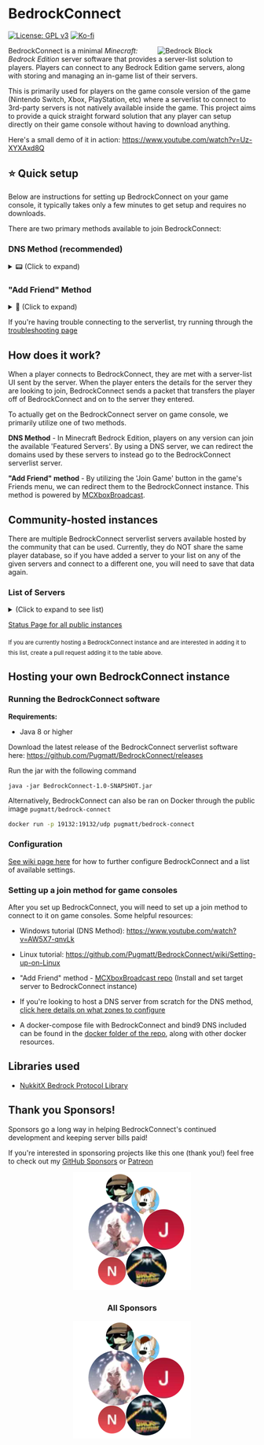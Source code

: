 # BedrockConnect

[![License: GPL v3](https://img.shields.io/badge/License-GPL%20v3-blue.svg)](http://www.gnu.org/licenses/gpl-3.0)
[<img src="https://ko-fi.com/img/githubbutton_sm.svg" alt="Ko-fi" width="150">](https://ko-fi.com/Z8Z09Z56K)

<img src="https://i.imgur.com/H9zVzGT.png" alt="Bedrock Block" align="right" width="200">


BedrockConnect is a minimal *Minecraft: Bedrock Edition* server software that provides a server-list solution to players. Players can connect to any Bedrock Edition game servers, along with storing and managing an in-game list of their servers. 

This is primarily used for players on the game console version of the game (Nintendo Switch, Xbox, PlayStation, etc) where a serverlist to connect to 3rd-party servers is not natively available inside the game. This project aims to provide a quick straight forward solution that any player can setup directly on their game console without having to download anything.

Here's a small demo of it in action: https://www.youtube.com/watch?v=Uz-XYXAxd8Q

## ⭐ Quick setup

Below are instructions for setting up BedrockConnect on your game console, it typically takes only a few minutes to get setup and requires no downloads.

There are two primary methods available to join BedrockConnect:

### DNS Method (recommended)
<details><summary>📟 (Click to expand)</summary>

**Nintendo Switch**:
- Go into your console's internet settings, and set the primary DNS to 104.238.130.180 and secondary DNS to 8.8.8.8
- Video walkthrough: https://www.youtube.com/watch?v=zalT_oR1nPM

**Xbox**:
- Go into your console's internet settings, and set the primary DNS to 104.238.130.180 and secondary DNS to 8.8.8.8
- Video walkthrough: https://www.youtube.com/watch?v=g8mHvasVHMs

**PlayStation**:
- Go into your console's internet settings, and set the primary DNS to 45.55.68.52 and secondary DNS to 8.8.8.8

</details>

### "Add Friend" Method
<details><summary>👥 (Click to expand)</summary>

<sub>(This method utilizes [MCXboxBroadcast](https://github.com/rtm516/MCXboxBroadcast) to supply this join option)</sub>

**NOTE** - The bots for this method have limited friend slots and can be prone to slow down due to limitations set by Microsoft's friend system. It is recommended to first try the "DNS Method" before resorting to this method, as the "DNS Method" does not suffer from the same limitations. If you have already tried the DNS Method or want to try this method anyway, read on:
	
- In the Minecraft main menu, click "Play" and then go to the "Friends" tab, and click "Add Friend" or "Find Cross-Platform Friends" or "Search for players" (whichever is available on your game version)

- Search for the gamer tag ***BCMain*** (Or ***BCMain1*** / ***BCMain2***, if BCMain is full or experiencing issues), and add this user as friend

- Return to the Minecraft main menu, and wait about 30 seconds. Then click "Play" and return to the "Friends" tab

- Wait a moment, and you should soon see a joinable instance show up, "Join to Open Server List". Or, you should see BCMain under the "Online" section with a joinable instance. (If the join option doesn't appear, you may need to wait another minute for the bot to process the friend request)

- Join instance to connect to BedrockConnect server list

*In order to make room in the friendslist, BCMain/BCMain1 routinely removes players from it's list that are inactive for ~1-3 days (Threshold varies depending on current traffic the bot is getting) If this happens, simply add back the gamertag.*
</details>


If you're having trouble connecting to the serverlist, try running through the [troubleshooting page](https://github.com/Pugmatt/BedrockConnect/wiki/Troubleshooting)

## How does it work?

When a player connects to BedrockConnect, they are met with a server-list UI sent by the server. When the player enters the details for the server they are looking to join, BedrockConnect sends a packet that transfers the player off of BedrockConnect and on to the server they entered.

To actually get on the BedrockConnect server on game console, we primarily utilize one of two methods. 

**DNS Method** - In Minecraft Bedrock Edition, players on any version can join the available 'Featured Servers'. By using a DNS server, we can redirect the domains used by these servers to instead go to the BedrockConnect serverlist server.

**"Add Friend" method** - By utilizing the 'Join Game' button in the game's Friends menu, we can redirect them to the BedrockConnect instance. This method is powered by [MCXboxBroadcast](https://github.com/rtm516/MCXboxBroadcast).

## Community-hosted instances

There are multiple BedrockConnect serverlist servers available hosted by the community that can be used. Currently, they do NOT share the same player database, so if you have added a server to your list on any of the given servers and connect to a different one, you will need to save that data again.

### List of Servers
<details><summary>(Click to expand to see list)</summary>
	
| IP Address | Gamertag | Location | Maintainer | Note |
| ------------- | ------------- | ------------- | ------------- | ------------- |
| 104.238.130.180 | BCMain, BCMain1, BCMain2 | <img src="https://flagicons.lipis.dev/flags/4x3/us.svg" height="20"> | [Pugmatt](https://github.com/Pugmatt) | Main instance. Multiple load balanced servers. If issues occur on PS4/PS5 with DNS, try the ["Add Friend" Method](#add-friend-method), or replace the primary DNS address with 45.55.68.52. |
| 5.161.83.73 | Cybrancee | <img src="https://flagicons.lipis.dev/flags/4x3/us.svg" height="20"> | [Cybrancee](https://github.com/cybrancee) |  Located in Virginia, United States. No DNS service, only BedrockConnect server  |
| 213.171.211.142 | N/A | <img src="https://flagicons.lipis.dev/flags/4x3/gb.svg" height="20"> | [kmpoppe](https://github.com/kmpoppe) | No DNS service, only BedrockConnect server  |
| 217.160.58.93 | N/A | <img src="https://flagicons.lipis.dev/flags/4x3/de.svg" height="20"> | [kmpoppe](https://github.com/kmpoppe) | No DNS service, only BedrockConnect server |
| 134.255.231.119 | bedrocklist | <img src="https://flagicons.lipis.dev/flags/4x3/de.svg" height="20"> | [ZAP-Hosting](https://github.com/zaphosting) | MCXboxBroadcast instance is unofficially maintained by [Dinushay](https://github.com/dinushay) |
| 185.169.180.190 | N/A | <img src="https://flagicons.lipis.dev/flags/4x3/tr.svg" height="20"> | [hasankayra04](https://github.com/hasankayra04) | Dns service with NextDNS [Status Page](https://status.hasankayra04.com) (Listed as "Dns Listener") |
| 116.255.1.195 2401:d002:5c06:ca01:be24:11ff:fe78:41ad | TRBMCXB | <img src="https://flagicons.lipis.dev/flags/4x3/au.svg" height="20"> | [xavierhorwood](https://github.com/xavierhorwood) | Located in Brisbane, Australia, Dns service powered by PowerDNS |

</details>


[Status Page for all public instances](https://bcstatus.teamriverbubbles.com/status/bedrock)

<sub>If you are currently hosting a BedrockConnect instance and are interested in adding it to this list, create a pull request adding it to the table above.</sub>

## Hosting your own BedrockConnect instance

### Running the BedrockConnect software

**Requirements:**
- Java 8 or higher

Download the latest release of the BedrockConnect serverlist software here: https://github.com/Pugmatt/BedrockConnect/releases

Run the jar with the following command
```
java -jar BedrockConnect-1.0-SNAPSHOT.jar
```

Alternatively, BedrockConnect can also be ran on Docker through the public image ```pugmatt/bedrock-connect```

```bash
docker run -p 19132:19132/udp pugmatt/bedrock-connect
```

### Configuration
[See wiki page here](https://github.com/Pugmatt/BedrockConnect/wiki/Configuration) for how to further configure BedrockConnect and a list of available settings.

### Setting up a join method for game consoles

After you set up BedrockConnect, you will need to set up a join method to connect to it on game consoles. Some helpful resources:

- Windows tutorial (DNS Method): https://www.youtube.com/watch?v=AW5X7-qnvLk

- Linux tutorial: https://github.com/Pugmatt/BedrockConnect/wiki/Setting-up-on-Linux

- "Add Friend" method - [MCXboxBroadcast repo](https://github.com/MCXboxBroadcast/Broadcaster?tab=readme-ov-file#standalone) (Install and set target server to BedrockConnect instance)

- If you're looking to host a DNS server from scratch for the DNS method, [click here details on what zones to configure](https://github.com/Pugmatt/BedrockConnect/wiki/Using-your-own-DNS-server)

- A docker-compose file with BedrockConnect and bind9 DNS included can be found in the [docker folder of the repo](https://github.com/Pugmatt/BedrockConnect/tree/master/docker), along with other docker resources.

## Libraries used
- [NukkitX Bedrock Protocol Library](https://github.com/NukkitX/Protocol)


## Thank you Sponsors!
Sponsors go a long way in helping BedrockConnect's continued development and keeping server bills paid!

If you're interested in sponsoring projects like this one (thank you!) feel free to check out my [GitHub Sponsors](https://github.com/sponsors/Pugmatt) or [Patreon](https://www.patreon.com/Pugmatt)

<p align="center">
<img src="https://raw.githubusercontent.com/Pugmatt/Pugmatt-SponsorKit/refs/heads/static/sponsors.svg" alt="Silver Sponsors">
</p>

<div align="center">
<h3>All Sponsors</h3>
</div>
<p align="center">
<img src="https://raw.githubusercontent.com/Pugmatt/Pugmatt-SponsorKit/refs/heads/circle/sponsors.svg" alt="All Sponsors"">
</p>

